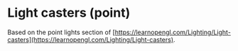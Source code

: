 # Light casters (point)

Based on the point lights section of [https://learnopengl.com/Lighting/Light-casters](https://learnopengl.com/Lighting/Light-casters).
